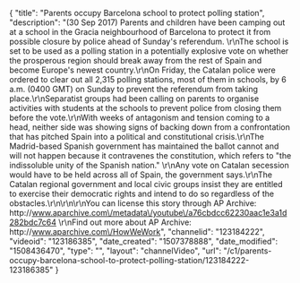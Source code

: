 {
    "title": "Parents occupy Barcelona school to protect polling station",
    "description": "(30 Sep 2017) Parents and children have been camping out at a school in the Gracia neighbourhood of Barcelona to protect it from possible closure by police ahead of Sunday's referendum. \r\nThe school is set to be used as a polling station in a potentially explosive vote on whether the prosperous region should break away from the rest of Spain and become Europe's newest country.\r\nOn Friday, the Catalan police were ordered to clear out all 2,315 polling stations, most of them in schools, by 6 a.m. (0400 GMT) on Sunday to prevent the referendum from taking place.\r\nSeparatist groups had been calling on parents to organise activities with students at the schools to prevent police from closing them before the vote.\r\nWith weeks of antagonism and tension coming to a head, neither side was showing signs of backing down from a confrontation that has pitched Spain into a political and constitutional crisis.\r\nThe Madrid-based Spanish government has maintained the ballot cannot and will not happen because it contravenes the constitution, which refers to \"the indissoluble unity of the Spanish nation.\" \r\nAny vote on Catalan secession would have to be held across all of Spain, the government says.\r\nThe Catalan regional government and local civic groups insist they are entitled to exercise their democratic rights and intend to do so regardless of the obstacles.\r\n\r\n\r\nYou can license this story through AP Archive: http:\/\/www.aparchive.com\/metadata\/youtube\/a76cbdcc62230aac1e3a1d282bdc7c64 \r\nFind out more about AP Archive: http:\/\/www.aparchive.com\/HowWeWork",
    "channelid": "123184222",
    "videoid": "123186385",
    "date_created": "1507378888",
    "date_modified": "1508436470",
    "type": "",
    "layout": "channelVideo",
    "url": "\/c1\/parents-occupy-barcelona-school-to-protect-polling-station\/123184222-123186385"
}